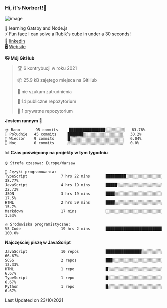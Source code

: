 ### Hi, it's Norbert!👋

![image](https://i.imgur.com/ynNQCJh.png)


🧠 learning Gatsby and Node.js <br>
⚡ Fun fact: I can solve a Rubik's cube in under a 30 seconds! <br>
👔 [linkedin](https://www.linkedin.com/in/norbert-%C5%82uszkiewicz-75b0891b3/) <br>
🖥 [Website](https://norbertluszkiewicz.pl/)<br>


<!--START_SECTION:waka-->
**🐱 Mój GitHub** 

> 🏆 6 kontrybucji w roku 2021
 > 
> 📦 25.9 kB zajętego miejsca na GitHub 
 > 
> 🚫 nie szukam zatrudnienia
 > 
> 📜 14 publiczne repozytorium 
 > 
> 🔑 1 prywatne repozytorium 
 > 
**Jestem rannym 🐤** 

```text
🌞 Rano       95 commits     ████████████████░░░░░░░░░   63.76% 
🌆 Południe   45 commits     ███████░░░░░░░░░░░░░░░░░░   30.2% 
🌃 Wieczór    9 commits      █░░░░░░░░░░░░░░░░░░░░░░░░   6.04% 
🌙 Noc        0 commits      ░░░░░░░░░░░░░░░░░░░░░░░░░   0.0%

```


📊 **Czas poświęcony na projekty w tym tygodniu** 

```text
⌚︎ Strefa czasowa: Europe/Warsaw

💬 Języki programowania: 
TypeScript               7 hrs 22 mins       █████████░░░░░░░░░░░░░░░░   38.77% 
JavaScript               4 hrs 19 mins       █████░░░░░░░░░░░░░░░░░░░░   22.72% 
JSON                     3 hrs 19 mins       ████░░░░░░░░░░░░░░░░░░░░░   17.5% 
HTML                     2 hrs 59 mins       ████░░░░░░░░░░░░░░░░░░░░░   15.7% 
Markdown                 17 mins             ░░░░░░░░░░░░░░░░░░░░░░░░░   1.53%

🔥 Środowiska programistyczne: 
VS Code                  19 hrs 2 mins       █████████████████████████   100.0%

```

**Najczęściej piszę w JavaScript** 

```text
JavaScript               10 repos            ████████████████░░░░░░░░░   66.67% 
SCSS                     2 repos             ███░░░░░░░░░░░░░░░░░░░░░░   13.33% 
HTML                     1 repo              █░░░░░░░░░░░░░░░░░░░░░░░░   6.67% 
TypeScript               1 repo              █░░░░░░░░░░░░░░░░░░░░░░░░   6.67% 
Python                   1 repo              █░░░░░░░░░░░░░░░░░░░░░░░░   6.67%

```



 Last Updated on 23/10/2021
<!--END_SECTION:waka-->
